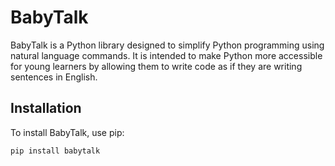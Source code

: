 # BabyTalk

BabyTalk is a Python library designed to simplify Python programming using natural language commands. It is intended to make Python more accessible for young learners by allowing them to write code as if they are writing sentences in English.

## Installation

To install BabyTalk, use pip:

```bash
pip install babytalk
